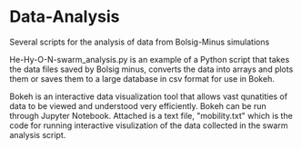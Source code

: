 # Data-Analysis
Several scripts for the analysis of data from Bolsig-Minus simulations

He-Hy-O-N-swarm_analysis.py is an example of a Python script that takes the data files saved by Bolsig minus, converts the data into
arrays and plots them or saves them to a large database in csv format for use in Bokeh.

Bokeh is an interactive data visualization tool that allows vast qunatities of data to be viewed and understood very efficiently.
Bokeh can be run through Jupyter Notebook. Attached is a text file, "mobility.txt" which is the code for running interactive visulization of the data collected in the swarm analysis script.


